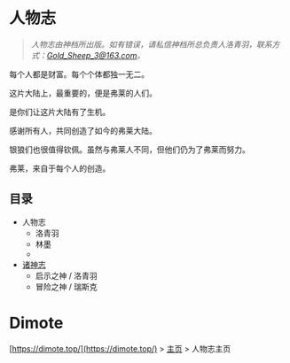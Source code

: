 # 人物志

> *人物志由神档所出版。如有错误，请私信神档所总负责人洛青羽，联系方式：Gold_Sheep_3@163.com。*

每个人都是财富。每个个体都独一无二。

这片大陆上，最重要的，便是弗莱的人们。

是你们让这片大陆有了生机。

感谢所有人，共同创造了如今的弗莱大陆。

银狼们也很值得钦佩。虽然与弗莱人不同，但他们仍为了弗莱而努力。

弗莱，来自于每个人的创造。

## 目录

- 人物志
    - 洛青羽
    - 林墨
    - 
- [诸神志](zsz/index.md)
    - 启示之神 / 洛青羽
    - 冒险之神 / 瑞斯克

# Dimote

[https://dimote.top/](https://dimote.top/) > [主页](../../index.md) > 人物志主页

